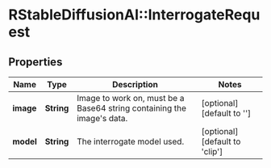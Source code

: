 # RStableDiffusionAI::InterrogateRequest

## Properties
Name | Type | Description | Notes
------------ | ------------- | ------------- | -------------
**image** | **String** | Image to work on, must be a Base64 string containing the image&#x27;s data. | [optional] [default to &#x27;&#x27;]
**model** | **String** | The interrogate model used. | [optional] [default to &#x27;clip&#x27;]

